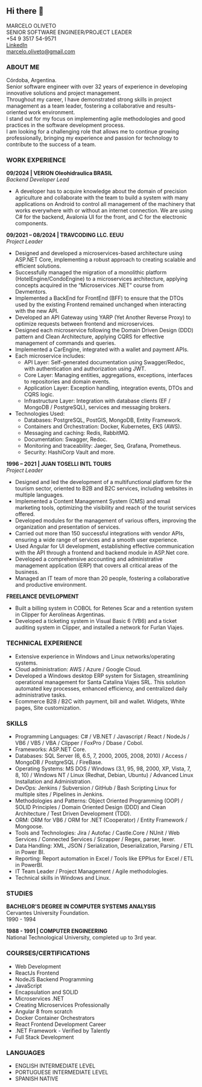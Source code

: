## Hi there 👋

MARCELO OLIVETO  
SENIOR SOFTWARE ENGINEER/PROJECT LEADER  
+54 9 3517 54-9571  
[LinkedIn](https://www.linkedin.com/in/marcelo-oliveto/)  
marcelo.oliveto@gmail.com  

### ABOUT ME
Córdoba, Argentina.  
Senior software engineer with over 32 years of experience in developing innovative solutions and project management.  
Throughout my career, I have demonstrated strong skills in project management as a team leader, fostering a collaborative and results-oriented work environment.  
I stand out for my focus on implementing agile methodologies and good practices in the software development process.  
I am looking for a challenging role that allows me to continue growing professionally, bringing my experience and passion for technology to contribute to the success of a team.

### WORK EXPERIENCE
**09/2024 | VERION Oleohidraulica BRASIL**  
*Backend Developer Lead*  
- A developer has to acquire knowledge about the domain of precision agriculture and collaborate with the team to build a system with many applications on Android to control all management of the machinery that works everywhere with or without an internet connection. We are using C# for the backend, Avalonia UI for the front, and C for the electronic components.

**09/2021 – 08/2024 | TRAVCODING LLC. EEUU**  
*Project Leader*  
- Designed and developed a microservices-based architecture using ASP.NET Core, implementing a robust approach to creating scalable and efficient solutions.
- Successfully managed the migration of a monolithic platform (HotelEngine/CondoEngine) to a microservices architecture, applying concepts acquired in the “Microservices .NET” course from Devmentors.
- Implemented a BackEnd for FrontEnd (BFF) to ensure that the DTOs used by the existing Frontend remained unchanged when interacting with the new API.
- Developed an API Gateway using YARP (Yet Another Reverse Proxy) to optimize requests between frontend and microservices.
- Designed each microservice following the Domain Driven Design (DDD) pattern and Clean Architecture, applying CQRS for effective management of commands and queries.
- Implemented a CarEngine, integrated with a wallet and payment APIs.
- Each microservice includes:
  - API Layer: Self-generated documentation using Swagger/Redoc, with authentication and authorization using JWT.
  - Core Layer: Managing entities, aggregations, exceptions, interfaces to repositories and domain events.
  - Application Layer: Exception handling, integration events, DTOs and CQRS logic.
  - Infrastructure Layer: Integration with database clients (EF / MongoDB / PostgreSQL), services and messaging brokers.
- Technologies Used:
  - Databases: PostgreSQL, PostGIS, MongoDB, Entity Framework.
  - Containers and Orchestration: Docker, Kubernetes, EKS (AWS).
  - Messaging and caching: Redis, RabbitMQ.
  - Documentation: Swagger, Redoc.
  - Monitoring and traceability: Jaeger, Seq, Grafana, Prometheus.
  - Security: HashiCorp Vault and more.

**1996 – 2021 | JUAN TOSELLI INTL TOURS**  
*Project Leader*  
- Designed and led the development of a multifunctional platform for the tourism sector, oriented to B2B and B2C services, including websites in multiple languages.
- Implemented a Content Management System (CMS) and email marketing tools, optimizing the visibility and reach of the tourist services offered.
- Developed modules for the management of various offers, improving the organization and presentation of services.
- Carried out more than 150 successful integrations with vendor APIs, ensuring a wide range of services and a smooth user experience.
- Used Angular for UI development, establishing effective communication with the API through a frontend and backend module in ASP.Net core.
- Developed a comprehensive accounting and administrative management application (ERP) that covers all critical areas of the business.
- Managed an IT team of more than 20 people, fostering a collaborative and productive environment.

**FREELANCE DEVELOPMENT**  
- Built a billing system in COBOL for Retenes Scar and a retention system in Clipper for Aerolíneas Argentinas.
- Developed a ticketing system in Visual Basic 6 (VB6) and a ticket auditing system in Clipper, and installed a network for Furlan Viajes.

### TECHNICAL EXPERIENCE
- Extensive experience in Windows and Linux networks/operating systems.
- Cloud administration: AWS / Azure / Google Cloud.
- Developed a Windows desktop ERP system for Sistagen, streamlining operational management for Santa Catalina Viajes SRL. This solution automated key processes, enhanced efficiency, and centralized daily administrative tasks.
- Ecommerce B2B / B2C with payment, bill and wallet. Widgets, White pages, Site customization.

### SKILLS
- Programming Languages: C# / VB.NET / Javascript / React / NodeJs / VB6 / VB5 / VBA / Clipper / FoxPro / Dbase / Cobol.
- Frameworks: ASP.NET Core.
- Databases: SQL Server (6, 6.5, 7, 2000, 2005, 2008, 2010) / Access / MongoDB / PostgreSQL / FireBase.
- Operating Systems: MS DOS / Windows (3.1, 95, 98, 2000, XP, Vista, 7, 8, 10) / Windows NT / Linux (Redhat, Debian, Ubuntu) / Advanced Linux Installation and Administration.
- DevOps: Jenkins / Subversion / GitHub / Bash Scripting Linux for multiple sites / Pipelines in Jenkins.
- Methodologies and Patterns: Object Oriented Programming (OOP) / SOLID Principles / Domain Oriented Design (DDD) and Clean Architecture / Test Driven Development (TDD).
- ORM: ORM for VB6 / ORM for .NET (Cooperator) / Entity Framework / Mongoose.
- Tools and Technologies: Jira / Autofac / Castle.Core / NUnit / Web Services / Connected Services / Scrapper / Regex, parser, lexer.
- Data Handling: XML, JSON / Serialization, Deserialization, Parsing / ETL in Power BI.
- Reporting: Report automation in Excel / Tools like EPPlus for Excel / ETL in PowerBI.
- IT Team Leader / Project Management / Agile methodologies.
- Technical skills in Windows and Linux.

### STUDIES
**BACHELOR'S DEGREE IN COMPUTER SYSTEMS ANALYSIS**  
Cervantes University Foundation.  
1990 - 1994

**1988 - 1991 | COMPUTER ENGINEERING**  
National Technological University, completed up to 3rd year.

### COURSES/CERTIFICATIONS
- Web Development
- ReactJs Frontend
- NodeJS Backend Programming
- JavaScript
- Encapsulation and SOLID
- Microservices .NET
- Creating Microservices Professionally
- Angular 8 from scratch
- Docker Container Orchestrators
- React Frontend Development Career
- .NET Framework - Verified by Talently
- Full Stack Development

### LANGUAGES
- ENGLISH INTERMEDIATE LEVEL
- PORTUGUESE INTERMEDIATE LEVEL
- SPANISH NATIVE
